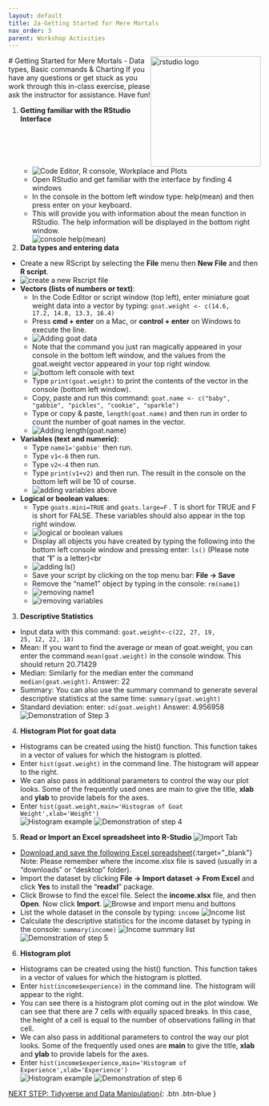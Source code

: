 ```yaml
---
layout: default
title: 2a-Getting Started for Mere Mortals
nav_order: 3
parent: Workshop Activities
---
```

<img src="images/rstudio-22.png" style="float:right;width:220px;" alt="rstudio logo"> 
# Getting Started for Mere Mortals - Data types, Basic commands & Charting
If you have any questions or get stuck as you work through this in-class exercise, please ask the instructor for assistance.  Have fun!

1. **Getting familiar with the RStudio Interface**
    - ![Code Editor, R console, Workplace and Plots](images/rstudio-01.png)
    - Open RStudio and get familiar with the interface by finding 4 windows
    - In the console in the bottom left window type: help(mean) and then press enter on your keyboard. 
    - This will provide you with information about the mean function in RStudio. The help information will be displayed in the bottom right window.<br>
![console help(mean)](images/rstudio-02.gif)
2. **Data types and entering data**
- Create a new RScript by selecting the **File** menu then **New File** and then **R script**.
- ![create a new Rscript file](images/rstudio-03.gif)
-  **Vectors (lists of numbers or text)**: 
    - In the Code Editor or script window (top left), enter miniature goat weight data into a vector by typing: <code>goat.weight <- c(14.6, 17.2, 14.8, 13.3, 16.4)</code>
    - Press **cmd + enter** on a Mac, or **control + enter** on Windows to execute the line.
    - ![Adding goat data](images/rstudio-04.gif)
    - Note that the command you just ran magically appeared in your console in the bottom left window, and the values from the goat.weight vector appeared in your top right window.<br>
    -  ![bottom left console with text](images/rstudio-05.png)
    -  Type <code>print(goat.weight)</code> to print the contents of the vector in the console (bottom left window).
    -  Copy, paste and run this command: <code>goat.name <- c("baby", "gabbie", "pickles", "cookie", "sparkle")</code>
    -  Type or copy & paste, <code>length(goat.name)</code> and then run in order to count the number of goat names in the vector.<br>
    -  ![Adding length(goat.name)](images/rstudio-06.gif)<br>
- **Variables (text and numeric)**: 
    -  Type <code>name1='gabbie'</code> then run.
    -  Type <code>v1<-6</code> then run.
    -  Type <code>v2<-4</code> then run.
    -  Type <code>print(v1+v2)</code> and then run. The result in the console on the bottom left will be 10 of course.<br>
    -  ![adding variables above](images/rstudio-07.gif)<br>
- **Logical or boolean values**: 
    - Type <code>goats.mini=TRUE</code> and <code>goats.large=F</code> . T is short for TRUE and F is short for FALSE. These variables should also appear in the top right window.<br>
    - ![logical or boolean values](images/rstudio-08.gif)<br>
    - Display all objects you have created by typing the following into the bottom left console window and pressing enter: <code>ls()</code> (Please note that “**l**” is a letter)<br
    - ![adding ls()](images/rstudio-09.gif)<br>
    - Save your script by clicking on the top menu bar: **File -> Save**
    - Remove the “name1” object by typing in the console: <code>rm(name1)</code><br>
    - ![removing name1](images/rstudio-10.gif)<br>
    - ![removing variables](images/rstudio-11.gif)<br>

3. **Descriptive Statistics**
- Input data with this command: <code>goat.weight<-c(22, 27, 19, 25, 12, 22, 18)</code>
- Mean: If you want to find the average or mean of goat.weight, you can enter the command <code>mean(goat.weight)</code> in the console window. This should return 20.71429
- Median: Similarly for the median enter the command <code>median(goat.weight)</code>. Answer: 22
- Summary: You can also use the summary command to generate several descriptive statistics at the same time: <code>summary(goat.weight)</code> 
- Standard deviation: enter: <code>sd(goat.weight)</code>  Answer: 4.956958
![Demonstration of Step 3](images/rstudio-12.gif)
4. **Histogram Plot for goat data**
- Histograms can be created using the hist() function. This function takes in a vector of values for which the histogram is plotted.
- Enter <code>hist(goat.weight)</code> in the command line. The histogram will appear to the right.
- We can also pass in additional parameters to control the way our plot looks. Some of the frequently used ones are main to give the title, **xlab** and **ylab** to provide labels for the axes. 
- Enter <code>hist(goat.weight,main='Histogram of Goat Weight',xlab='Weight')</code><br>
![Histogram example](images/rstudio-13.png)
![Demonstration of step 4](images/rstudio-14.gif)

5. **Read or Import an Excel spreadsheet into R-Studio** 
![Import Tab](images/rstudio-15.png)
- [Download and save the following Excel spreadsheet](docs/income.xlsx){:target="_blank"}<br>
Note: Please remember where the income.xlsx file is saved (usually in a “downloads” or “desktop” folder).
- Import the dataset by clicking **File -> Import dataset -> From Excel** and click **Yes** to install the “**readxl**” package.
- Click Browse to find the excel file. Select the **income.xlsx** file, and then **Open**. Now click **Import**.
![Browse and import menu and buttons](images/rstudio-16.png)
- List the whole dataset in the console by typing: <code>income</code> 
![Income list](images/rstudio-17.png)
- Calculate the descriptive statistics for the income dataset by typing in the console: <code>summary(income)</code>
![Income summary list](images/rstudio-18.png)
![Demonstration of step 5](images/rstudio-19.gif)
6. **Histogram plot**
- Histograms can be created using the hist() function. This function takes in a vector of values for which the histogram is plotted.
- Enter <code>hist(income$experience)</code> in the command line. The histogram will appear to the right.
- You can see there is a histogram plot coming out in the plot window. We can see that there are 7 cells with equally spaced breaks. In this case, the height of a cell is equal to the number of observations falling in that cell.
- We can also pass in additional parameters to control the way our plot looks. Some of the frequently used ones are **main** to give the title, **xlab** and **ylab** to provide labels for the axes. 
- Enter <code>hist(income$experience,main='Histogram of Experience',xlab='Experience')</code><br>
![Histogram example](images/rstudio-20.png)
![Demonstration of step 6](images/rstudio-21.gif)

[NEXT STEP: Tidyverse and Data Manipulation](tidyverse-data.html){: .btn .btn-blue }
